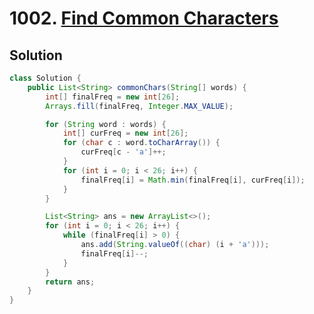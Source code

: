 # 1002. [Find Common Characters](https://leetcode.com/problems/find-common-characters/description/?envType=daily-question&envId=2024-06-05)

## Solution

```java
class Solution {
    public List<String> commonChars(String[] words) {
        int[] finalFreq = new int[26];
        Arrays.fill(finalFreq, Integer.MAX_VALUE);

        for (String word : words) {
            int[] curFreq = new int[26];
            for (char c : word.toCharArray()) {
                curFreq[c - 'a']++;
            }
            for (int i = 0; i < 26; i++) {
                finalFreq[i] = Math.min(finalFreq[i], curFreq[i]);
            }
        }

        List<String> ans = new ArrayList<>();
        for (int i = 0; i < 26; i++) {
            while (finalFreq[i] > 0) {
                ans.add(String.valueOf((char) (i + 'a')));
                finalFreq[i]--;
            }
        }
        return ans;
    }
}
```
